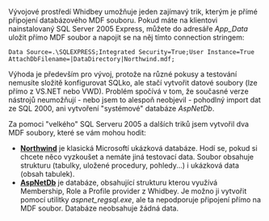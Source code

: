 <!-- dcterms:identifier = aspnetcz#49 -->
<!-- dcterms:title = AspNetDb a Northwind pro SQL Server 2005 Express -->
<!-- dcterms:abstract = Dva užitečné datové soubory pro SQL Express -->
<!-- np9:categoryId = 1 -->
<!-- x4w:category = Tipy, triky -->
<!-- np9:authorId = 1 -->
<!-- np9:authorEmail = michal.valasek@altairis.cz -->
<!-- dcterms:creator = Michal Altair Valášek -->
<!-- dcterms:created = 2005-09-19T22:17:40.733+02:00 -->
<!-- dcterms:dateAccepted = 2005-09-19T22:17:40.733+02:00 -->

Vývojové prostředí Whidbey umožňuje jeden zajímavý trik, kterým je přímé připojení databázového MDF souboru. Pokud máte na klientovi nainstalovaný SQL Server 2005 Express, můžete do adresáře *App_Data* uložit přímo MDF soubor a napojit se na něj tímto connection stringem:

    Data Source=.\SQLEXPRESS;Integrated Security=True;User Instance=True
    AttachDbFilename=|DataDirectory|Northwind.mdf;

Výhoda je především pro vývoj, protože na různé pokusy a testování nemusíte složitě konfigurovat SQLko, ale stačí vytvořit datové soubory (lze přímo z VS.NET nebo VWD). Problém spočívá v tom, že současné verze nástrojů neumožňují - nebo jsem to alespoň neobjevil - pohodlný import dat ze SQL 2000, ani vytvoření "systémové" databáze *AspNetDb*.

Za pomoci "velkého" SQL Serveru 2005 a dalších triků jsem vytvořil dva MDF soubory, které se vám mohou hodit:

*   **[Northwind](https://www.cdn.altairis.cz/Blog/2005/20050919-Northwind.zip)** je klasická Microsoftí ukázková databáze. Hodí se, pokud si chcete něco vyzkoušet a nemáte jiná testovací data. Soubor obsahuje strukturu (tabulky, uložené procedury, pohledy...) i ukázková data (obsah tabulek).
*   **[AspNetDb](https://www.cdn.altairis.cz/Blog/2005/20050919-AspNetDb.zip)** je databáze, obsahující strukturu kterou využívá Membership, Role a Profile provider z Whidbey. Je možno ji vytvořit pomocí utilitky *aspnet_regsql.exe*, ale ta nepodporuje připojení přímo na MDF soubor. Databáze neobsahuje žádná data.